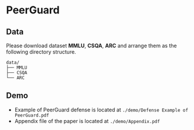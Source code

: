 # PeerGuard

## Data

Please download dataset **MMLU**, **CSQA**, **ARC** and arrange them as the following directory structure. 

```
data/
├── MMLU 
├── CSQA
└── ARC
```

## Demo

* Example of PeerGuard defense is located at `./demo/Defense Example of PeerGuard.pdf`
* Appendix file of the paper is located at `./demo/Appendix.pdf`
